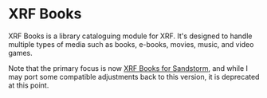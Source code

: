# XRF Books

XRF Books is a library cataloguing module for XRF. It's designed to handle multiple types of media such as books, e-books, movies, music, and video games.

Note that the primary focus is now [XRF Books for Sandstorm](https://github.com/ocdtrekkie/xrf_books_sandstorm), and while I may port some compatible adjustments back to this version, it is deprecated at this point.
